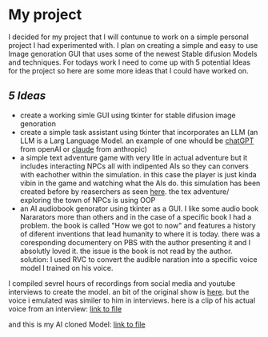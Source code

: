 # My project #
I decided for my project that I will contunue to work on a simple personal project I had experimented with. I plan on creating a simple and easy to use Image genoration GUI that uses some of the newest Stable difusion Models and techniques. For todays work I need to come up with 5 potential Ideas for the project so here are some more ideas that I could have worked on.

## ___5 Ideas___ ##
- create a working simle GUI using tkinter for stable difusion image genoration
- create a simple task assistant using tkinter that incorporates an LLM (an LLM is a Larg Language Model. an example of one whould be [chatGPT](https://openai.com) from openAI or [claude](https://www.anthropic.com/index/introducing-claude) from anthropic)
- a simple text adventure game with very litle in actual adventure but it includes interacting NPCs all with indipented AIs so they can convers with eachother within the simulation. in this case the player is just kinda vibin in the game and watching what the AIs do. this simulation has been created before by reaserchers as seen [here](https://arxiv.org/pdf/2304.03442.pdf). the tex adventure/ exploring the town of NPCs is using OOP
- an AI audiobook genorator using tkinter as a GUI. I like some audio book Nararators more than others and in the case of a specific book I had a problem. the book is called "How we got to now" and features a history of diferent inventions that lead humanity to where it is today. there was a coresponding documentery on PBS with the author presenting it and I absolutly loved it. the issue is the book is not read by the author. solution: I used RVC to convert the audible naration into a specific voice model I trained on his voice.

I compiled sevrel hours of recordings from social media and youtube interviews to create the model. an bit of the original show is [here](https://youtu.be/x8OdvHe-fRg?t=7). but the voice i emulated was similer to him in interviews. here is a clip of his actual voice from an interview: [link to file](https://github.com/FantasticMrCat42/2023-2024/blob/main/1st%20Quarter/Project%20Overview/Steven_Johnson_real_voice.mp3)

and this is my AI cloned Model:
[link to file](https://github.com/FantasticMrCat42/2023-2024/blob/main/1st%20Quarter/Project%20Overview/RVC_Steven_Johnson.wav)
